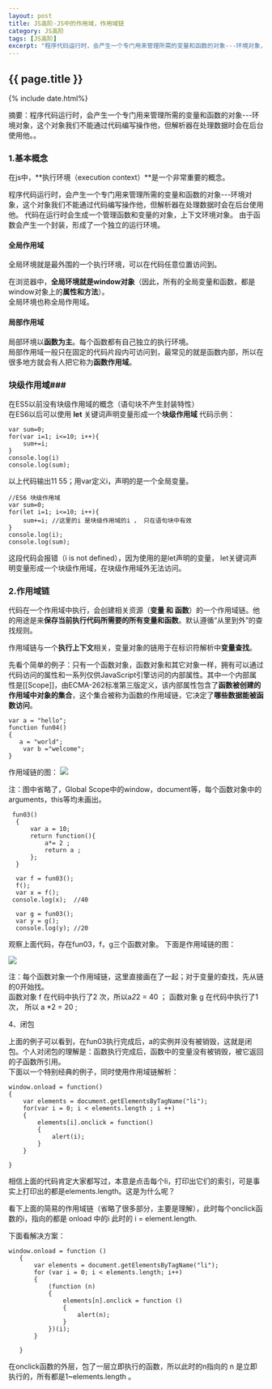 ```yaml
---
layout: post
title: JS高阶-JS中的作用域，作用域链
category: JS高阶
tags: [JS高阶]
excerpt: "程序代码运行时，会产生一个专门用来管理所需的变量和函数的对象---环境对象，这个对象我们不能通过代码编写操作他，但解析器在处理数据时会在后台使用他。"
---
```

<h2>{{ page.title }}</h2>
{% include date.html%}
<p class="zhai">摘要：程序代码运行时，会产生一个专门用来管理所需的变量和函数的对象---环境对象，这个对象我们不能通过代码编写操作他，但解析器在处理数据时会在后台使用他。。</p>

### 1.基本概念 ###

在js中，**执行环境（execution context）**是一个非常重要的概念。

 
程序代码运行时，会产生一个专门用来管理所需的变量和函数的对象---环境对象，这个对象我们不能通过代码编写操作他，但解析器在处理数据时会在后台使用他。
代码在运行时会生成一个管理函数和变量的对象，上下文环境对象。 由于函数会产生一个封装，形成了一个独立的运行环境。


#### 全局作用域 ####
全局环境就是最外围的一个执行环境，可以在代码任意位置访问到。

在浏览器中，**全局环境就是window对象**（因此，所有的全局变量和函数，都是window对象上的**属性和方法**）。  
全局环境也称全局作用域。
#### 局部作用域 ####
局部环境以**函数为主**。每个函数都有自己独立的执行环境。  
局部作用域一般只在固定的代码片段内可访问到，最常见的就是函数内部，所以在很多地方就会有人把它称为**函数作用域**。
  
### 块级作用域###
在ES5以前没有块级作用域的概念（语句块不产生封装特性）  
在ES6以后可以使用 **let** 关键词声明变量形成一个**块级作用域** 
代码示例：

	var sum=0;
	for(var i=1; i<=10; i++){
		sum+=i; 
	}
	console.log(i)
	console.log(sum); 

以上代码输出11 55；用var定义i，声明的是一个全局变量。

	//ES6 块级作用域
	var sum=0;
	for(let i=1; i<=10; i++){
		sum+=i; //这里的i 是块级作用域的i ， 只在语句块中有效
	}
	console.log(i);
	console.log(sum); 
这段代码会报错（i is not defined），因为使用的是let声明的变量， let关键词声明变量形成一个块级作用域，在块级作用域外无法访问。

### 2.作用域链 ###
代码在一个作用域中执行，会创建相关资源（**变量 和 函数**）的一个作用域链。他的用途是来**保存当前执行代码所需要的所有变量和函数**。默认遵循“从里到外”的查找规则。

作用域链与一个**执行上下文**相关，变量对象的链用于在标识符解析中**变量查找**。

先看个简单的例子：只有一个函数对象，函数对象和其它对象一样，拥有可以通过代码访问的属性和一系列仅供JavaScript引擎访问的内部属性。其中一个内部属性是[[Scope]]，由ECMA-262标准第三版定义，该内部属性包含了**函数被创建的作用域中对象的集合**，这个集合被称为函数的作用域链，它决定了**哪些数据能被函数访问**。

	var a = "hello";  
	function fun04()  
	{  
	   a = "world";  
	    var b ="welcome";  
	}

作用域链的图：
![](http://img.blog.csdn.net/20140505212322468?watermark/2/text/aHR0cDovL2Jsb2cuY3Nkbi5uZXQvbG1qNjIzNTY1Nzkx/font/5a6L5L2T/fontsize/400/fill/I0JBQkFCMA==/dissolve/70/gravity/Center)

注：图中省略了，Global Scope中的window，document等，每个函数对象中的arguments，this等均未画出。

	 fun03()  
      {  
          var a = 10;  
          return function(){  
              a*= 2 ;  
              return a ;  
          };  
      }  
  
      var f = fun03();  
      f();  
      var x = f();  
     console.log(x);  //40  
  
      var g = fun03();  
      var y = g();  
      console.log(y); //20  

观察上面代码，存在fun03，f，g三个函数对象。
下面是作用域链的图：

![](http://img.blog.csdn.net/20140505211923890?watermark/2/text/aHR0cDovL2Jsb2cuY3Nkbi5uZXQvbG1qNjIzNTY1Nzkx/font/5a6L5L2T/fontsize/400/fill/I0JBQkFCMA==/dissolve/70/gravity/Center)

注：每个函数对象一个作用域链，这里直接画在了一起；对于变量的查找，先从链的0开始找。  
函数对象 f 在代码中执行了2 次，所以a*2*2 = 40 ； 函数对象 g 在代码中执行了1次， 所以 a *2 = 20 ; 

4、闭包

上面的例子可以看到，在fun03执行完成后，a的实例并没有被销毁，这就是闭包。个人对闭包的理解是：函数执行完成后，函数中的变量没有被销毁，被它返回的子函数所引用。  
下面以一个特别经典的例子，同时使用作用域链解析：

	window.onload = function()  
    {  
        var elements = document.getElementsByTagName("li");  
        for(var i = 0; i < elements.length ; i ++)  
        {  
            elements[i].onclick = function()  
            {  
                alert(i);  
            }  
        }  

    }  

相信上面的代码肯定大家都写过，本意是点击每个li，打印出它们的索引，可是事实上打印出的都是elements.length。这是为什么呢？

看下上面的简易的作用域链（省略了很多部分，主要是理解），此时每个onclick函数的i，指向的都是 onload 中的i 此时的 i = element.length.

下面看解决方案：

	window.onload = function ()  
       {  
           var elements = document.getElementsByTagName("li");  
           for (var i = 0; i < elements.length; i++)  
           {  
               (function (n)  
               {  
                   elements[n].onclick = function ()  
                   {  
                       alert(n);  
                   }  
               })(i);  
           }  
  
       }  

在onclick函数的外层，包了一层立即执行的函数，所以此时的n指向的 n 是立即执行的，所有都是1~elements.length 。